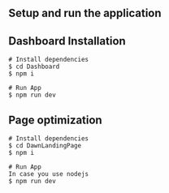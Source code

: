 ## Setup and run the application

## Dashboard Installation

```shell
# Install dependencies
$ cd Dashboard
$ npm i

# Run App
$ npm run dev

```

## Page optimization

```shell
# Install dependencies
$ cd DawnLandingPage
$ npm i

# Run App
In case you use nodejs 
$ npm run dev

```
